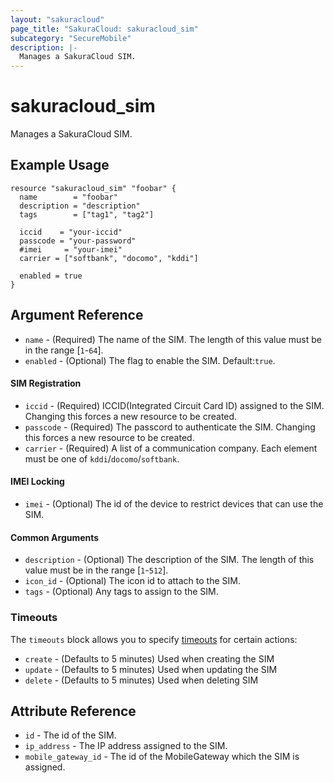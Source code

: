 ```yaml
---
layout: "sakuracloud"
page_title: "SakuraCloud: sakuracloud_sim"
subcategory: "SecureMobile"
description: |-
  Manages a SakuraCloud SIM.
---
```


# sakuracloud_sim

Manages a SakuraCloud SIM.

## Example Usage

```hcl
resource "sakuracloud_sim" "foobar" {
  name        = "foobar"
  description = "description"
  tags        = ["tag1", "tag2"]

  iccid    = "your-iccid"
  passcode = "your-password"
  #imei     = "your-imei"
  carrier = ["softbank", "docomo", "kddi"]

  enabled = true
}
```

## Argument Reference

* `name` - (Required) The name of the SIM. The length of this value must be in the range [`1`-`64`].
* `enabled` - (Optional) The flag to enable the SIM. Default:`true`.

#### SIM Registration

* `iccid` - (Required) ICCID(Integrated Circuit Card ID) assigned to the SIM. Changing this forces a new resource to be created.
* `passcode` - (Required) The passcord to authenticate the SIM. Changing this forces a new resource to be created.
* `carrier` - (Required) A list of a communication company. Each element must be one of `kddi`/`docomo`/`softbank`.

#### IMEI Locking

* `imei` - (Optional) The id of the device to restrict devices that can use the SIM.

#### Common Arguments

* `description` - (Optional) The description of the SIM. The length of this value must be in the range [`1`-`512`].
* `icon_id` - (Optional) The icon id to attach to the SIM.
* `tags` - (Optional) Any tags to assign to the SIM.

### Timeouts

The `timeouts` block allows you to specify [timeouts](https://www.terraform.io/docs/configuration/resources.html#operation-timeouts) for certain actions:

* `create` - (Defaults to 5 minutes) Used when creating the SIM
* `update` - (Defaults to 5 minutes) Used when updating the SIM
* `delete` - (Defaults to 5 minutes) Used when deleting SIM

## Attribute Reference

* `id` - The id of the SIM.
* `ip_address` - The IP address assigned to the SIM.
* `mobile_gateway_id` - The id of the MobileGateway which the SIM is assigned.

